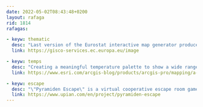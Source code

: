 ```yaml
---
date: 2022-05-02T08:43:48+0200
layout: rafaga
rid: 1814
rafagas:

- keyw: thematic
  desc: "Last version of the Eurostat interactive map generator produces choropleth, point density, and proportional symbol maps using the eurostat-map.js library"
  link: https://gisco-services.ec.europa.eu/image

- keyw: temps
  desc: "Creating a meaningful temperature palette to show a wide range of data for weather maps"
  link: https://www.esri.com/arcgis-blog/products/arcgis-pro/mapping/a-meaningful-temperature-palette/

- keyw: escape
  desc: "\"Pyramiden Escape\" is a virtual cooperative escape room game with an immersive experience created using authentic images from the phantom city of Pyramiden"
  link: https://www.upian.com/en/project/pyramiden-escape
---
```

